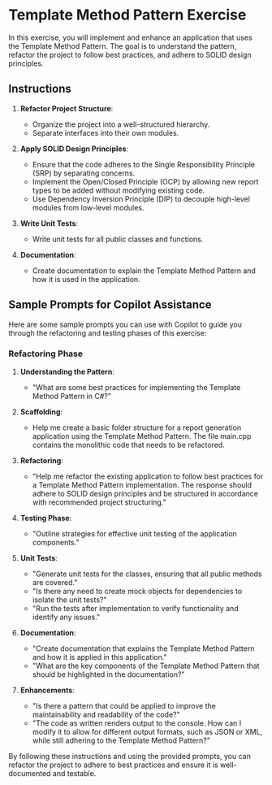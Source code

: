 # Template Method Pattern Exercise

In this exercise, you will implement and enhance an application that uses the Template Method Pattern. The goal is to understand the pattern, refactor the project to follow best practices, and adhere to SOLID design principles.

## Instructions

1. **Refactor Project Structure**:
   - Organize the project into a well-structured hierarchy.
   - Separate interfaces into their own modules.

2. **Apply SOLID Design Principles**:
   - Ensure that the code adheres to the Single Responsibility Principle (SRP) by separating concerns.
   - Implement the Open/Closed Principle (OCP) by allowing new report types to be added without modifying existing code.
   - Use Dependency Inversion Principle (DIP) to decouple high-level modules from low-level modules.

3. **Write Unit Tests**:
   - Write unit tests for all public classes and functions.

4. **Documentation**:
   - Create documentation to explain the Template Method Pattern and how it is used in the application.

## Sample Prompts for Copilot Assistance

Here are some sample prompts you can use with Copilot to guide you through the refactoring and testing phases of this exercise:

### Refactoring Phase

1. **Understanding the Pattern**:
   - "What are some best practices for implementing the Template Method Pattern in C#?"

2. **Scaffolding**:
   - Help me create a basic folder structure for a report generation application using the Template Method Pattern.  The file main.cpp contains the monolithic code that needs to be refactored.

3. **Refactoring**:
   - "Help me refactor the existing application to follow best practices for a Template Method Pattern implementation. The response should adhere to SOLID design principles and be structured in accordance with recommended project structuring."

4. **Testing Phase**:
   - "Outline strategies for effective unit testing of the application components."

5. **Unit Tests**:
   - "Generate unit tests for the classes, ensuring that all public methods are covered."
   - "Is there any need to create mock objects for dependencies to isolate the unit tests?"
   - "Run the tests after implementation to verify functionality and identify any issues."

6. **Documentation**:
   - "Create documentation that explains the Template Method Pattern and how it is applied in this application."
   - "What are the key components of the Template Method Pattern that should be highlighted in the documentation?"
	
7. **Enhancements**:
   - "Is there a pattern that could be applied to improve the maintainability and readability of the code?"
   - "The code as written renders output to the console. How can I modify it to allow for different output formats, such as JSON or XML, while still adhering to the Template Method Pattern?"


By following these instructions and using the provided prompts, you can refactor the project to adhere to best practices and ensure it is well-documented and testable.